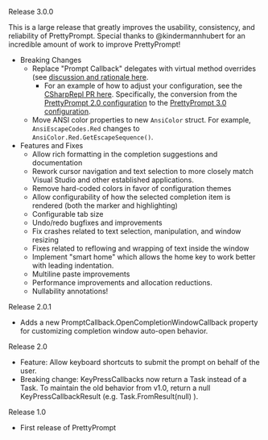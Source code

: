 Release 3.0.0

This is a large release that greatly improves the usability, consistency, and reliability of PrettyPrompt. Special thanks to @kindermannhubert for an incredible amount of work to improve PrettyPrompt!

- Breaking Changes
  - Replace "Prompt Callback" delegates with virtual method overrides (see [discussion and rationale here](https://github.com/waf/PrettyPrompt/discussions/73).
    - For an example of how to adjust your configuration, see the [CSharpRepl PR here](https://github.com/waf/CSharpRepl/pull/63). Specifically, the conversion from the [PrettyPrompt 2.0 configuration](https://github.com/waf/CSharpRepl/blob/c8a2b603f0948d52b18e7c679b1695dcb85d2da9/CSharpRepl/PrettyPromptConfig/PromptConfiguration.cs) to the [PrettyPrompt 3.0 configuration](https://github.com/waf/CSharpRepl/blob/258b94a40b7e67b6662d5e5a834d3636afbcf9ed/CSharpRepl/CSharpReplPromptCallbacks.cs).
  - Move ANSI color properties to new `AnsiColor` struct. For example, `AnsiEscapeCodes.Red` changes to `AnsiColor.Red.GetEscapeSequence()`.
- Features and Fixes
  - Allow rich formatting in the completion suggestions and documentation
  - Rework cursor navigation and text selection to more closely match Visual Studio and other established applications.
  - Remove hard-coded colors in favor of configuration themes
  - Allow configurability of how the selected completion item is rendered (both the marker and highlighting)
  - Configurable tab size
  - Undo/redo bugfixes and improvements
  - Fix crashes related to text selection, manipulation, and window resizing
  - Fixes related to reflowing and wrapping of text inside the window
  - Implement "smart home" which allows the home key to work better with leading indentation.
  - Multiline paste improvements
  - Performance improvements and allocation reductions.
  - Nullability annotations!

Release 2.0.1

- Adds a new PromptCallback.OpenCompletionWindowCallback property for customizing completion window auto-open behavior.

Release 2.0

- Feature: Allow keyboard shortcuts to submit the prompt on behalf of the user.
- Breaking change: KeyPressCallbacks now return a Task<KeyPressCallbackResult> instead of a Task. To maintain the old behavior from v1.0, return a null KeyPressCallbackResult (e.g.  Task.FromResult<KeyPressCallbackResult>(null) ).

Release 1.0

- First release of PrettyPrompt
